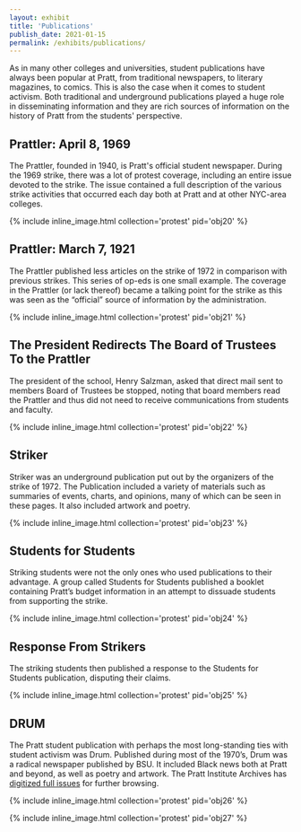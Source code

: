 ```yaml
---
layout: exhibit
title: 'Publications'
publish_date: 2021-01-15
permalink: /exhibits/publications/
---
```


As in many other colleges and universities, student publications have always been popular at Pratt, from traditional newspapers, to literary magazines, to comics. This is also the case when it comes to student activism. Both traditional and underground publications played a huge role in disseminating information and they are rich sources of information on the history of Pratt from the students' perspective.

## Prattler: April 8, 1969

The Prattler, founded in 1940, is Pratt's official student newspaper. During the 1969 strike, there was a lot of protest coverage, including an entire issue devoted to the strike. The issue contained a full description of the various strike activities that occurred each day both at Pratt and at other NYC-area colleges.

{% include inline_image.html collection='protest' pid='obj20' %}

## Prattler: March 7, 1921

The Prattler published less articles on the strike of 1972 in comparison with previous strikes. This series of op-eds is one small example. The coverage in the Prattler (or lack thereof) became a talking point for the strike as this was seen as the “official” source of information by the administration.

{% include inline_image.html collection='protest' pid='obj21' %}

## The President Redirects The Board of Trustees To the Prattler

The president of the school, Henry Salzman, asked that direct mail sent to members Board of Trustees be stopped, noting that board members read the Prattler and thus did not need to receive communications from students and faculty.

{% include inline_image.html collection='protest' pid='obj22' %}

## Striker

Striker was an underground publication put out by the organizers of the strike of 1972. The Publication included a variety of materials such as summaries of events, charts, and opinions, many of which can be seen in these pages. It also included artwork and poetry.

{% include inline_image.html collection='protest' pid='obj23' %}

## Students for Students

Striking students were not the only ones who used publications to their advantage. A group called Students for Students published a booklet containing Pratt’s budget information in an attempt to dissuade students from supporting the strike.

{% include inline_image.html collection='protest' pid='obj24' %}

## Response From Strikers

The striking students then published a response to the Students for Students publication, disputing their claims.

{% include inline_image.html collection='protest' pid='obj25' %}

## DRUM

The Pratt student publication with perhaps the most long-standing ties with student activism was Drum. Published during most of the 1970’s, Drum was a radical newspaper published by BSU. It included Black news both at Pratt and beyond, as well as poetry and artwork. The Pratt Institute Archives has [digitized full issues](https://www.jstor.org/site/pratt/publications/) for further browsing.

{% include inline_image.html collection='protest' pid='obj26' %}

{% include inline_image.html collection='protest' pid='obj27' %}
